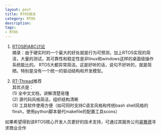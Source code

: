 ```yaml
---
layout: post
title: RTOS相关
category: RTOS
description: 
tags:
- RTOS
---
```


1. [RTOS的ABC讨论](http://blog.csdn.net/coolbacon/article/details/7798874) <br />
摘录：由于硬实时的一个最大的好处就是行为可预测，加上RTOS实现的简洁，大量的测试，其可靠性和稳定性是非linux和windows这样的桌面级操作系统能比的。
RTOS大都异常简洁。这是好听的话，说句不好听的，就是简陋。特别是没有一个统一的驱动结构和开发模型。

2. [RT-Thread](http://www.rt-thread.org)推荐<br />
其优点是：<br />
(1) 全中文文档，讲解清楚易懂<br />
(2) 源代码风格简洁，组织结构清晰<br />
(3) 工具软件使用方便（如可同时支持C语言风格和传统bash shell风格的finsh，使用python脚本替代makefile的配置工具scons）

如果希望得到该RTOS核心开发人员更好的技术支持，可通过其服务公司[睿赛德](http://www.rt-thread.com)寻求商业合作





